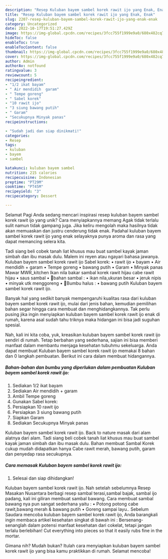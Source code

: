 ```yaml
---
description: "Resep Kuluban bayem sambel korek rawit ijo yang Enak, Enak"
title: "Resep Kuluban bayem sambel korek rawit ijo yang Enak, Enak"
slug: 2207-resep-kuluban-bayem-sambel-korek-rawit-ijo-yang-enak-enak
category: Uncategorized
date: 2022-10-17T19:51:27.429Z
image: https://img-global.cpcdn.com/recipes/3fcc755f1999e9a0/680x482cq70/kuluban-bayem-sambel-korek-rawit-ijo-foto-resep-utama.jpg
hideToc: false
enableToc: true
enableTocContent: false
thumbnail: https://img-global.cpcdn.com/recipes/3fcc755f1999e9a0/680x482cq70/kuluban-bayem-sambel-korek-rawit-ijo-foto-resep-utama.jpg
cover: https://img-global.cpcdn.com/recipes/3fcc755f1999e9a0/680x482cq70/kuluban-bayem-sambel-korek-rawit-ijo-foto-resep-utama.jpg
author: Admin
authorAv: notfound
ratingvalue: 3
reviewcount: 5
recipeingredient:
- "1/2 ikat bayam"
- " Air mendidih  garam"
- " Tempe goreng"
- " Sabel korek"
- "10 rawit ijo"
- "3 siung bawang putih"
- " Garam"
- "Secukupnya Minyak panas"
recipeinstructions:

- "Sudah jadi dan siap dinikmati!"
categories:
- Resep
tags:
- kuluban
- bayem
- sambel

katakunci: kuluban bayem sambel 
nutrition: 215 calories
recipecuisine: Indonesian
preptime: "PT29M"
cooktime: "PT45M"
recipeyield: "3"
recipecategory: Dessert

---
```



Selamat Pagi Anda sedang mencari inspirasi resep kuluban bayem sambel korek rawit ijo yang unik? Cara menyiapkannya memang Agak tidak terlalu sulit namun tidak gampang juga. Jika keliru mengolah maka hasilnya tidak akan memuaskan dan justru cenderung tidak enak. Padahal kuluban bayem sambel korek rawit ijo yang enak selayaknya punya aroma dan rasa yang dapat memancing selera kita.


Tadi siang beli cobek tanah liat khusus mau buat sambel kayak jaman simbah dan ibu masak dulu. Malem ini reyen atau ngayari bahasa jawanya. Kuluban bayem sambel korek rawit ijo Sabel korek: • rawit ijo • bayam • Air mendidih + garam • Tempe goreng • bawang putih • Garam • Minyak panas Mawar MWR_kitchen Ikan nila bakar sambal korek rawit hijau cabe rawit hijau • saus sambal • 🌾bahan sambal : • ikan nila,ukuran besar • jeruk nipis • minyak utk menggoreng • 🌼Bumbu halus : • bawang putih Kuluban bayem sambel korek rawit ijo.

Banyak hal yang sedikit banyak mempengaruhi kualitas rasa dari kuluban bayem sambel korek rawit ijo, mulai dari jenis bahan, kemudian pemilihan bahan segar hingga cara membuat dan menghidangkannya. Tak perlu pusing jika ingin menyiapkan kuluban bayem sambel korek rawit ijo enak di rumah, karena asal sudah tahu triknya maka hidangan ini bisa jadi suguhan spesial.


Nah, kali ini kita coba, yuk, kreasikan kuluban bayem sambel korek rawit ijo sendiri di rumah. Tetap berbahan yang sederhana, sajian ini bisa memberi manfaat dalam membantu menjaga kesehatan tubuhmu sekeluarga. Anda dapat membuat Kuluban bayem sambel korek rawit ijo memakai 8 bahan dan 0 langkah pembuatan. Berikut ini cara dalam membuat hidangannya.

<!--inarticleads1-->

##### Bahan-bahan dan bumbu yang diperlukan dalam pembuatan Kuluban bayem sambel korek rawit ijo:

1. Sediakan 1/2 ikat bayam
1. Sediakan  Air mendidih + garam
1. Ambil  Tempe goreng
1. Gunakan  Sabel korek:
1. Persiapkan 10 rawit ijo
1. Persiapkan 3 siung bawang putih
1. Siapkan  Garam
1. Sediakan Secukupnya Minyak panas


Kuluban bayem sambel korek rawit ijo. Back to nature masak dari alam alatnya dari alam. Tadi siang beli cobek tanah liat khusus mau buat sambel kayak jaman simbah dan ibu masak dulu. Bahan membuat Sambal Korek cukup mudah didapatkan hanya Cabe rawit merah, bawang putih, garam dan penyedap rasa secukupnya. 

<!--inarticleads2-->

##### Cara memasak Kuluban bayem sambel korek rawit ijo:


1. Selesai dan siap dihidangkan!

Kuluban bayem sambel korek rawit ijo. Nah setelah sebelumnya Resep Masakan Nusantara berbagi resep sambal terasi,sambal bajak, sambal ijo padang, kali ini giliran membuat sambal bawang. Cara membuat sambal bawang nya pun sangat sederhana yaitu : • Potong potong cabe rawit,bawang merah &amp; bawang putih • Goreng sampai layu.. Sebelum Saudara mencoba kuluban bayem sambel korek rawit ijo, Anda barangkali ingin membaca artikel kesehatan singkat di bawah ini : Bersenang-senanglah dalam potensi manfaat kesehatan dari cokelat, tetapi jangan terlalu berlebihan! Cut everything into pieces so that it easily rubs fine in the mortar. 

Gimana nih? Mudah bukan? Itulah cara menyiapkan kuluban bayem sambel korek rawit ijo yang bisa kamu praktikkan di rumah. Selamat mencoba!
